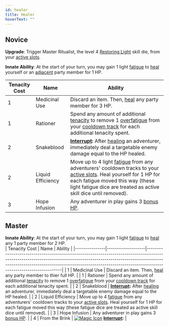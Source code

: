 ```yaml
---
id: healer
title: Healer
hoverText: ""
---
```


## Novice

**Upgrade**: Trigger Master Ritualist, the level 4 [Restoring Light](/docs/all/skill-lines/mage/restoring-light) skill die, from your [active slots](/docs/all/glossary/active-slot).

**Innate Ability**: At the start of your turn, you may gain 1 light [fatigue](/docs/all/glossary/fatigue) to [heal](/docs/all/glossary/healing) yourself or an [adjacent](/docs/all/glossary/adjacent) party member for 1 HP.

| Tenacity Cost | Name              | Ability                                                                                                                                                                                                                                                                                  |
| ------------- | ----------------- | ---------------------------------------------------------------------------------------------------------------------------------------------------------------------------------------------------------------------------------------------------------------------------------------- |
| 1             | Medicinal Use     | Discard an item. Then, [heal](/docs/all/glossary/healing) any party member for 3 HP.                                                                                                                                                                                                     |
| 1             | Rationer          | Spend any amount of additional [tenacity](/docs/all/glossary/tenacity) to remove 1 [overfatigue](/docs/all/glossary/fatigue) from your [cooldown track](/docs/all/glossary/cooldown-track) for each additional tenacity spent.                                                           |
| 2             | Snakeblood        | **[Interrupt](/docs/all/glossary/interrupt):** After [healing](/docs/all/glossary/healing) an adventurer, immediately deal a targetable enemy damage equal to the HP healed.                                                                                                             |
| 2             | Liquid Efficiency | Move up to 4 light [fatigue](/docs/all/glossary/fatigue) from any adventurers' cooldown tracks to your [active slots](/docs/all/glossary/active-slot). Heal yourself for 1 HP for each fatigue moved this way (these light fatigue dice are treated as active skill dice until removed). |
| 3             | Hope Infusion     | Any adventurer in play gains 3 [bonus HP](/docs/all/glossary/bonus-hp).                                                                                                                                                                                                                  |

## Master

**Innate Ability**: At the start of your turn, you may gain 1 light [fatigue](/docs/all/glossary/fatigue) to [heal](/docs/all/glossary/healing) any 1 party member for 2 HP.  
| Tenacity Cost | Name | Ability |
|---------------|-------------------|------------------------------------------------------------------------------------------------------------------------------------------------------------------------------------------------------------------------------------------------------------------------------|
| 1 | Medicinal Use | Discard an item. Then, [heal](/docs/all/glossary/healing) any party member to thier full HP. |
| 1 | Rationer | Spend any amount of additional [tenacity](/docs/all/glossary/tenacity) to remove 1 [overfatigue](/docs/all/glossary/fatigue) from your [cooldown track](/docs/all/glossary/cooldown-track) for each additional tenacity spent. |
| 2 | Snakeblood | **[Interrupt](/docs/all/glossary/interrupt):** After [healing](/docs/all/glossary/healing) an adventurer, immediately deal a targetable enemy damage equal to the HP healed. |
| 2 | Liquid Efficiency | Move up to 4 [fatigue](/docs/all/glossary/fatigue) from any adventurers' cooldown tracks to your [active slots](/docs/all/glossary/active-slot). Heal yourself for 1 HP for each fatigue moved this way (these fatigue dice are treated as active skill dice until removed). |
| 3 | Hope Infusion | Any adventurer in play gains 3 [bonus HP](/docs/all/glossary/bonus-hp). |
| 4 | From the Brink | [<img src="/icons/magic.svg" alt="Magic Icon" class="icon-svg" />](/docs/all/battle-forms/magic) **[Interrupt](/docs/all/glossary/interrupt):** |
